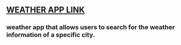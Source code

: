 ## **[WEATHER APP LINK](https://this-is-my-first-project.netlify.app/)**

### weather app that allows users to search for the weather information of a specific city. 